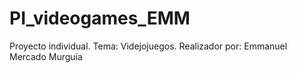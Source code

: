 # PI_videogames_EMM
Proyecto individual. Tema: Videjojuegos. Realizador por: Emmanuel Mercado Murguía
